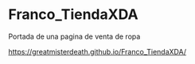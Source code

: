 # Franco_TiendaXDA
Portada de una pagina de venta de ropa

https://greatmisterdeath.github.io/Franco_TiendaXDA/

